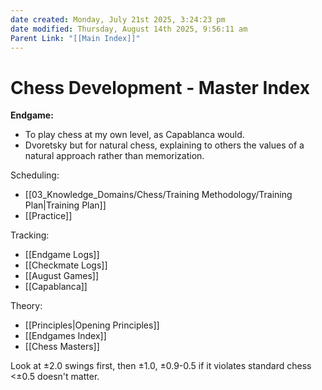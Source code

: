 ```yaml
---
date created: Monday, July 21st 2025, 3:24:23 pm
date modified: Thursday, August 14th 2025, 9:56:11 am
Parent Link: "[[Main Index]]"
---
```


# Chess Development - Master Index

**Endgame:** 
- To play chess at my own level, as Capablanca would.
- Dvoretsky but for natural chess, explaining to others the values of a natural approach rather than memorization.

Scheduling:
- [[03_Knowledge_Domains/Chess/Training Methodology/Training Plan|Training Plan]]
- [[Practice]]

Tracking:
- [[Endgame Logs]]
- [[Checkmate Logs]]
- [[August Games]]
- [[Capablanca]]

Theory:
- [[Principles|Opening Principles]]
- [[Endgames Index]]
- [[Chess Masters]]

Look at ±2.0 swings first,
then ±1.0, 
±0.9-0.5 if it violates standard chess
<±0.5 doesn't matter.
